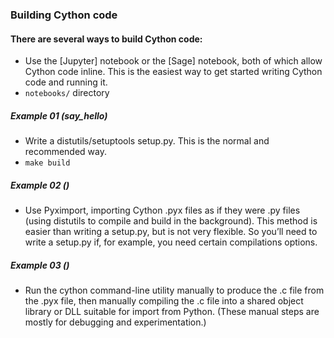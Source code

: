 ### Building Cython code

#### There are several ways to build Cython code:
- Use the [Jupyter] notebook or the [Sage] notebook, both of which allow Cython code inline. This is the easiest way to get started writing Cython code and running it.
- `notebooks/` directory

##### Example 01 (say_hello)
- Write a distutils/setuptools setup.py. This is the normal and recommended way.
- `make build`

##### Example 02 ()
- Use Pyximport, importing Cython .pyx files as if they were .py files (using distutils to compile and build in the background). This method is easier than writing a setup.py, but is not very flexible. So you’ll need to write a setup.py if, for example, you need certain compilations options.

##### Example 03 ()
- Run the cython command-line utility manually to produce the .c file from the .pyx file, then manually compiling the .c file into a shared object library or DLL suitable for import from Python. (These manual steps are mostly for debugging and experimentation.)

